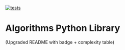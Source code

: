 [![tests](https://github.com/kellyankrah/algorithms-python-library/actions/workflows/tests.yml/badge.svg)](https://github.com/kellyankrah/algorithms-python-library/actions/workflows/tests.yml)

# Algorithms Python Library

(Upgraded README with badge + complexity table)
